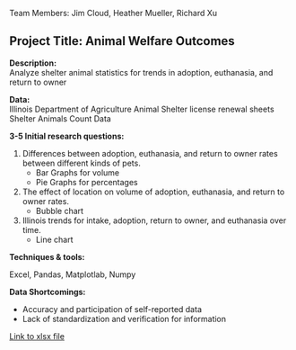 Team Members:  Jim Cloud, Heather Mueller, Richard Xu

## Project Title:  Animal Welfare Outcomes

**Description:**  
Analyze shelter animal statistics for trends in adoption, euthanasia, and return to owner

**Data:**    
Illinois Department of Agriculture Animal Shelter license renewal sheets
Shelter Animals Count Data

**3-5 Initial research questions:**

1)   Differences between adoption, euthanasia, and return to owner rates between different kinds of pets.
     - Bar Graphs for volume
     - Pie Graphs for percentages
2)   The effect of location on volume of adoption, euthanasia, and return to owner rates.  
     - Bubble chart
3)   Illinois trends for intake, adoption, return to owner, and euthanasia over time.
     - Line chart

**Techniques & tools:**

Excel, Pandas, Matplotlab, Numpy

**Data Shortcomings:**
-    Accuracy and participation of self-reported data
-    Lack of standardization and verification for information

[Link to xlsx file](https://github.com/richardxu96/Project-1/blob/master/IL%20Shelter%20Data%202010%20to%202015.xlsx)
